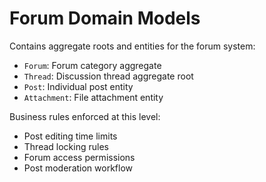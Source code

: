 # Forum Domain Models

Contains aggregate roots and entities for the forum system:
- `Forum`: Forum category aggregate
- `Thread`: Discussion thread aggregate root
- `Post`: Individual post entity
- `Attachment`: File attachment entity

Business rules enforced at this level:
- Post editing time limits
- Thread locking rules
- Forum access permissions
- Post moderation workflow